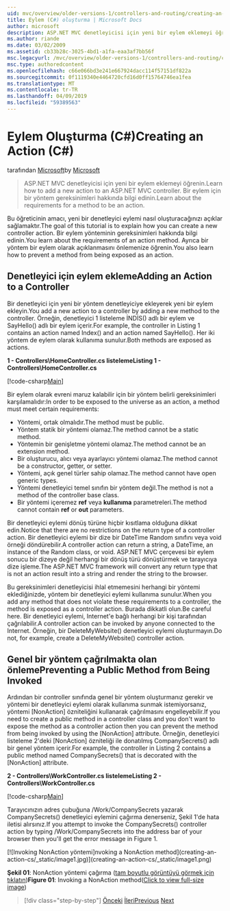 ```yaml
---
uid: mvc/overview/older-versions-1/controllers-and-routing/creating-an-action-cs
title: Eylem (C#) oluşturma | Microsoft Docs
author: microsoft
description: ASP.NET MVC denetleyicisi için yeni bir eylem eklemeyi öğrenin. Bir eylem için bir yöntem gereksinimleri hakkında bilgi edinin.
ms.author: riande
ms.date: 03/02/2009
ms.assetid: cb33b28c-3025-4bd1-a1fa-eaa3af7bb56f
msc.legacyurl: /mvc/overview/older-versions-1/controllers-and-routing/creating-an-action-cs
msc.type: authoredcontent
ms.openlocfilehash: c66e066bd3e241e667924dacc114f57151df822a
ms.sourcegitcommit: 0f1119340e4464720cfd16d0ff15764746ea1fea
ms.translationtype: MT
ms.contentlocale: tr-TR
ms.lasthandoff: 04/09/2019
ms.locfileid: "59389563"
---
```

# <a name="creating-an-action-c"></a><span data-ttu-id="59cf5-104">Eylem Oluşturma (C#)</span><span class="sxs-lookup"><span data-stu-id="59cf5-104">Creating an Action (C#)</span></span>

<span data-ttu-id="59cf5-105">tarafından [Microsoft](https://github.com/microsoft)</span><span class="sxs-lookup"><span data-stu-id="59cf5-105">by [Microsoft](https://github.com/microsoft)</span></span>

> <span data-ttu-id="59cf5-106">ASP.NET MVC denetleyicisi için yeni bir eylem eklemeyi öğrenin.</span><span class="sxs-lookup"><span data-stu-id="59cf5-106">Learn how to add a new action to an ASP.NET MVC controller.</span></span> <span data-ttu-id="59cf5-107">Bir eylem için bir yöntem gereksinimleri hakkında bilgi edinin.</span><span class="sxs-lookup"><span data-stu-id="59cf5-107">Learn about the requirements for a method to be an action.</span></span>


<span data-ttu-id="59cf5-108">Bu öğreticinin amacı, yeni bir denetleyici eylemi nasıl oluşturacağınızı açıklar sağlamaktır.</span><span class="sxs-lookup"><span data-stu-id="59cf5-108">The goal of this tutorial is to explain how you can create a new controller action.</span></span> <span data-ttu-id="59cf5-109">Bir eylem yönteminin gereksinimleri hakkında bilgi edinin.</span><span class="sxs-lookup"><span data-stu-id="59cf5-109">You learn about the requirements of an action method.</span></span> <span data-ttu-id="59cf5-110">Ayrıca bir yöntem bir eylem olarak açıklanmasını önlemenize öğrenin.</span><span class="sxs-lookup"><span data-stu-id="59cf5-110">You also learn how to prevent a method from being exposed as an action.</span></span>

## <a name="adding-an-action-to-a-controller"></a><span data-ttu-id="59cf5-111">Denetleyici için eylem ekleme</span><span class="sxs-lookup"><span data-stu-id="59cf5-111">Adding an Action to a Controller</span></span>

<span data-ttu-id="59cf5-112">Bir denetleyici için yeni bir yöntem denetleyiciye ekleyerek yeni bir eylem ekleyin.</span><span class="sxs-lookup"><span data-stu-id="59cf5-112">You add a new action to a controller by adding a new method to the controller.</span></span> <span data-ttu-id="59cf5-113">Örneğin, denetleyici 1 listeleme İNDİS() adlı bir eylem ve SayHello() adlı bir eylem içerir.</span><span class="sxs-lookup"><span data-stu-id="59cf5-113">For example, the controller in Listing 1 contains an action named Index() and an action named SayHello().</span></span> <span data-ttu-id="59cf5-114">Her iki yöntem de eylem olarak kullanıma sunulur.</span><span class="sxs-lookup"><span data-stu-id="59cf5-114">Both methods are exposed as actions.</span></span>

**<span data-ttu-id="59cf5-115">1 - Controllers\HomeController.cs listeleme</span><span class="sxs-lookup"><span data-stu-id="59cf5-115">Listing 1 - Controllers\HomeController.cs</span></span>**

[!code-csharp[Main](creating-an-action-cs/samples/sample1.cs)]

<span data-ttu-id="59cf5-116">Bir eylem olarak evreni maruz kalabilir için bir yöntem belirli gereksinimleri karşılamalıdır:</span><span class="sxs-lookup"><span data-stu-id="59cf5-116">In order to be exposed to the universe as an action, a method must meet certain requirements:</span></span>

- <span data-ttu-id="59cf5-117">Yöntemi, ortak olmalıdır.</span><span class="sxs-lookup"><span data-stu-id="59cf5-117">The method must be public.</span></span>
- <span data-ttu-id="59cf5-118">Yöntem statik bir yöntemi olamaz.</span><span class="sxs-lookup"><span data-stu-id="59cf5-118">The method cannot be a static method.</span></span>
- <span data-ttu-id="59cf5-119">Yöntemin bir genişletme yöntemi olamaz.</span><span class="sxs-lookup"><span data-stu-id="59cf5-119">The method cannot be an extension method.</span></span>
- <span data-ttu-id="59cf5-120">Bir oluşturucu, alıcı veya ayarlayıcı yöntemi olamaz.</span><span class="sxs-lookup"><span data-stu-id="59cf5-120">The method cannot be a constructor, getter, or setter.</span></span>
- <span data-ttu-id="59cf5-121">Yöntemi, açık genel türler sahip olamaz.</span><span class="sxs-lookup"><span data-stu-id="59cf5-121">The method cannot have open generic types.</span></span>
- <span data-ttu-id="59cf5-122">Yöntemi denetleyici temel sınıfın bir yöntem değil.</span><span class="sxs-lookup"><span data-stu-id="59cf5-122">The method is not a method of the controller base class.</span></span>
- <span data-ttu-id="59cf5-123">Bir yöntemi içeremez **ref** veya **kullanıma** parametreleri.</span><span class="sxs-lookup"><span data-stu-id="59cf5-123">The method cannot contain **ref** or **out** parameters.</span></span>

<span data-ttu-id="59cf5-124">Bir denetleyici eylemi dönüş türüne hiçbir kısıtlama olduğuna dikkat edin.</span><span class="sxs-lookup"><span data-stu-id="59cf5-124">Notice that there are no restrictions on the return type of a controller action.</span></span> <span data-ttu-id="59cf5-125">Bir denetleyici eylemi bir dize bir DateTime Random sınıfını veya void örneği döndürebilir.</span><span class="sxs-lookup"><span data-stu-id="59cf5-125">A controller action can return a string, a DateTime, an instance of the Random class, or void.</span></span> <span data-ttu-id="59cf5-126">ASP.NET MVC çerçevesi bir eylem sonucu bir dizeye değil herhangi bir dönüş türü dönüştürmek ve tarayıcıya dize işleme.</span><span class="sxs-lookup"><span data-stu-id="59cf5-126">The ASP.NET MVC framework will convert any return type that is not an action result into a string and render the string to the browser.</span></span>

<span data-ttu-id="59cf5-127">Bu gereksinimleri denetleyicisi ihlal etmemesini herhangi bir yöntemi eklediğinizde, yöntem bir denetleyici eylemi kullanıma sunulur.</span><span class="sxs-lookup"><span data-stu-id="59cf5-127">When you add any method that does not violate these requirements to a controller, the method is exposed as a controller action.</span></span> <span data-ttu-id="59cf5-128">Burada dikkatli olun.</span><span class="sxs-lookup"><span data-stu-id="59cf5-128">Be careful here.</span></span> <span data-ttu-id="59cf5-129">Bir denetleyici eylemi, Internet'e bağlı herhangi bir kişi tarafından çağrılabilir.</span><span class="sxs-lookup"><span data-stu-id="59cf5-129">A controller action can be invoked by anyone connected to the Internet.</span></span> <span data-ttu-id="59cf5-130">Örneğin, bir DeleteMyWebsite() denetleyici eylemi oluşturmayın.</span><span class="sxs-lookup"><span data-stu-id="59cf5-130">Do not, for example, create a DeleteMyWebsite() controller action.</span></span>

## <a name="preventing-a-public-method-from-being-invoked"></a><span data-ttu-id="59cf5-131">Genel bir yöntem çağrılmakta olan önleme</span><span class="sxs-lookup"><span data-stu-id="59cf5-131">Preventing a Public Method from Being Invoked</span></span>

<span data-ttu-id="59cf5-132">Ardından bir controller sınıfında genel bir yöntem oluşturmanız gerekir ve yöntemi bir denetleyici eylemi olarak kullanıma sunmak istemiyorsanız, yöntemi [NonAction] özniteliğini kullanarak çağrılmasını engelleyebilir.</span><span class="sxs-lookup"><span data-stu-id="59cf5-132">If you need to create a public method in a controller class and you don't want to expose the method as a controller action then you can prevent the method from being invoked by using the [NonAction] attribute.</span></span> <span data-ttu-id="59cf5-133">Örneğin, denetleyici listeleme 2'deki [NonAction] özniteliği ile donatılmış CompanySecrets() adlı bir genel yöntem içerir.</span><span class="sxs-lookup"><span data-stu-id="59cf5-133">For example, the controller in Listing 2 contains a public method named CompanySecrets() that is decorated with the [NonAction] attribute.</span></span>

**<span data-ttu-id="59cf5-134">2 - Controllers\WorkController.cs listeleme</span><span class="sxs-lookup"><span data-stu-id="59cf5-134">Listing 2 - Controllers\WorkController.cs</span></span>**

[!code-csharp[Main](creating-an-action-cs/samples/sample2.cs)]

<span data-ttu-id="59cf5-135">Tarayıcınızın adres çubuğuna /Work/CompanySecrets yazarak CompanySecrets() denetleyici eylemini çağırma denerseniz, Şekil 1'de hata iletisi alırsınız.</span><span class="sxs-lookup"><span data-stu-id="59cf5-135">If you attempt to invoke the CompanySecrets() controller action by typing /Work/CompanySecrets into the address bar of your browser then you'll get the error message in Figure 1.</span></span>


[![I<span data-ttu-id="59cf5-136">nvoking NonAction yöntemi]</span><span class="sxs-lookup"><span data-stu-id="59cf5-136">nvoking a NonAction method]</span></span>(creating-an-action-cs/_static/image1.jpg)](creating-an-action-cs/_static/image1.png)

<span data-ttu-id="59cf5-137">**Şekil 01**: NonAction yöntemi çağırma ([tam boyutlu görüntüyü görmek için tıklatın](creating-an-action-cs/_static/image2.png))</span><span class="sxs-lookup"><span data-stu-id="59cf5-137">**Figure 01**: Invoking a NonAction method([Click to view full-size image](creating-an-action-cs/_static/image2.png))</span></span>

> [!div class="step-by-step"]
> <span data-ttu-id="59cf5-138">[Önceki](creating-a-controller-cs.md)
> [İleri](asp-net-mvc-routing-overview-vb.md)</span><span class="sxs-lookup"><span data-stu-id="59cf5-138">[Previous](creating-a-controller-cs.md)
[Next](asp-net-mvc-routing-overview-vb.md)</span></span>

